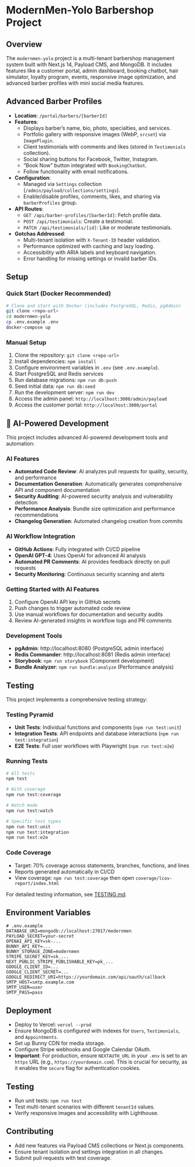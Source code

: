 # ModernMen-Yolo Barbershop Project

## Overview
The `modernmen-yolo` project is a multi-tenant barbershop management system built with Next.js 14, Payload CMS, and MongoDB. It includes features like a customer portal, admin dashboard, booking chatbot, hair simulator, loyalty program, events, responsive image optimization, and advanced barber profiles with mini social media features.

## Advanced Barber Profiles
- **Location**: `/portal/barbers/[barberId]`
- **Features**:
  - Displays barber’s name, bio, photo, specialties, and services.
  - Portfolio gallery with responsive images (WebP, `srcset`) via `ImagePlugin`.
  - Client testimonials with comments and likes (stored in `Testimonials` collection).
  - Social sharing buttons for Facebook, Twitter, Instagram.
  - “Book Now” button integrated with `BookingChatbot`.
  - Follow functionality with email notifications.
- **Configuration**:
  - Managed via `Settings` collection (`/admin/payload/collections/settings`).
  - Enable/disable profiles, comments, likes, and sharing via `barberProfiles` group.
- **API Routes**:
  - `GET /api/barber-profiles/[barberId]`: Fetch profile data.
  - `POST /api/testimonials`: Create a testimonial.
  - `PATCH /api/testimonials/[id]`: Like or moderate testimonials.
- **Gotchas Addressed**:
  - Multi-tenant isolation with `X-Tenant-ID` header validation.
  - Performance optimized with caching and lazy loading.
  - Accessibility with ARIA labels and keyboard navigation.
  - Error handling for missing settings or invalid barber IDs.

## Setup

### Quick Start (Docker Recommended)
```bash
# Clone and start with Docker (includes PostgreSQL, Redis, pgAdmin)
git clone <repo-url>
cd modernmen-yolo
cp .env.example .env
docker-compose up
```

### Manual Setup
1. Clone the repository: `git clone <repo-url>`
2. Install dependencies: `npm install`
3. Configure environment variables in `.env` (see `.env.example`).
4. Start PostgreSQL and Redis services
5. Run database migrations: `npm run db:push`
6. Seed initial data: `npm run db:seed`
7. Run the development server: `npm run dev`
8. Access the admin panel: `http://localhost:3000/admin/payload`
9. Access the customer portal: `http://localhost:3000/portal`

## 🤖 AI-Powered Development

This project includes advanced AI-powered development tools and automation:

### AI Features
- **Automated Code Review**: AI analyzes pull requests for quality, security, and performance
- **Documentation Generation**: Automatically generates comprehensive API and component documentation
- **Security Auditing**: AI-powered security analysis and vulnerability detection
- **Performance Analysis**: Bundle size optimization and performance recommendations
- **Changelog Generation**: Automated changelog creation from commits

### AI Workflow Integration
- **GitHub Actions**: Fully integrated with CI/CD pipeline
- **OpenAI GPT-4**: Uses OpenAI for advanced AI analysis
- **Automated PR Comments**: AI provides feedback directly on pull requests
- **Security Monitoring**: Continuous security scanning and alerts

### Getting Started with AI Features
1. Configure OpenAI API key in GitHub secrets
2. Push changes to trigger automated code review
3. Use manual workflows for documentation and security audits
4. Review AI-generated insights in workflow logs and PR comments

### Development Tools
- **pgAdmin**: http://localhost:8080 (PostgreSQL admin interface)
- **Redis Commander**: http://localhost:8081 (Redis admin interface)
- **Storybook**: `npm run storybook` (Component development)
- **Bundle Analyzer**: `npm run bundle:analyze` (Performance analysis)

## Testing

This project implements a comprehensive testing strategy:

### Testing Pyramid
- **Unit Tests**: Individual functions and components (`npm run test:unit`)
- **Integration Tests**: API endpoints and database interactions (`npm run test:integration`)
- **E2E Tests**: Full user workflows with Playwright (`npm run test:e2e`)

### Running Tests
```bash
# All tests
npm test

# With coverage
npm run test:coverage

# Watch mode
npm run test:watch

# Specific test types
npm run test:unit
npm run test:integration
npm run test:e2e
```

### Code Coverage
- Target: 70% coverage across statements, branches, functions, and lines
- Reports generated automatically in CI/CD
- View coverage: `npm run test:coverage` then open `coverage/lcov-report/index.html`

For detailed testing information, see [TESTING.md](./TESTING.md).

## Environment Variables
```plaintext
# .env.example
DATABASE_URI=mongodb://localhost:27017/modernmen
PAYLOAD_SECRET=your-secret
OPENAI_API_KEY=sk-...
BUNNY_API_KEY=...
BUNNY_STORAGE_ZONE=modernmen
STRIPE_SECRET_KEY=sk_...
NEXT_PUBLIC_STRIPE_PUBLISHABLE_KEY=pk_...
GOOGLE_CLIENT_ID=...
GOOGLE_CLIENT_SECRET=...
GOOGLE_REDIRECT_URI=https://yourdomain.com/api/oauth/callback
SMTP_HOST=smtp.example.com
SMTP_USER=user
SMTP_PASS=pass
```

## Deployment
- Deploy to Vercel: `vercel --prod`
- Ensure MongoDB is configured with indexes for `Users`, `Testimonials`, and `Appointments`.
- Set up Bunny CDN for media storage.
- Configure Stripe webhooks and Google Calendar OAuth.
- **Important**: For production, ensure `NEXTAUTH_URL` in your `.env` is set to an `https` URL (e.g., `https://yourdomain.com`). This is crucial for security, as it enables the `secure` flag for authentication cookies.

## Testing
- Run unit tests: `npm run test`
- Test multi-tenant scenarios with different `tenantId` values.
- Verify responsive images and accessibility with Lighthouse.

## Contributing
- Add new features via Payload CMS collections or Next.js components.
- Ensure tenant isolation and settings integration in all changes.
- Submit pull requests with test coverage.